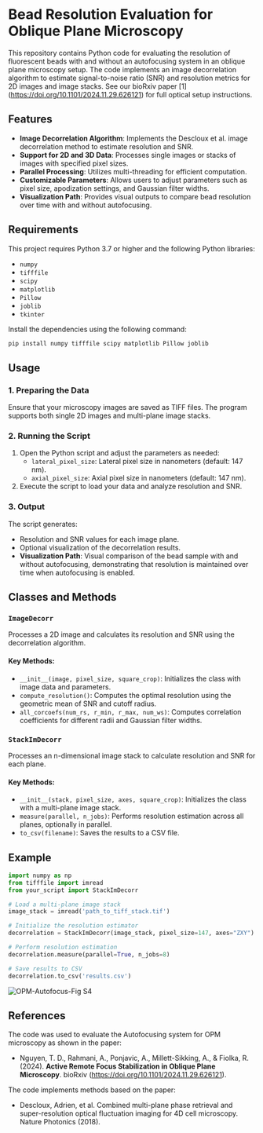 # Bead Resolution Evaluation for Oblique Plane Microscopy

This repository contains Python code for evaluating the resolution of fluorescent beads with and without an autofocusing system in an oblique plane microscopy setup. 
The code implements an image decorrelation algorithm to estimate signal-to-noise ratio (SNR) and resolution metrics for 2D images and image stacks. See our bioRxiv paper [1] (https://doi.org/10.1101/2024.11.29.626121) for full optical setup instructions.

## Features

- **Image Decorrelation Algorithm**: Implements the Descloux et al. image decorrelation method to estimate resolution and SNR.
- **Support for 2D and 3D Data**: Processes single images or stacks of images with specified pixel sizes.
- **Parallel Processing**: Utilizes multi-threading for efficient computation.
- **Customizable Parameters**: Allows users to adjust parameters such as pixel size, apodization settings, and Gaussian filter widths.
- **Visualization Path**: Provides visual outputs to compare bead resolution over time with and without autofocusing.

## Requirements

This project requires Python 3.7 or higher and the following Python libraries:

- `numpy`
- `tifffile`
- `scipy`
- `matplotlib`
- `Pillow`
- `joblib`
- `tkinter`

Install the dependencies using the following command:

```bash
pip install numpy tifffile scipy matplotlib Pillow joblib
```

## Usage

### 1. Preparing the Data

Ensure that your microscopy images are saved as TIFF files. The program supports both single 2D images and multi-plane image stacks.

### 2. Running the Script

1. Open the Python script and adjust the parameters as needed:
   - `lateral_pixel_size`: Lateral pixel size in nanometers (default: 147 nm).
   - `axial_pixel_size`: Axial pixel size in nanometers (default: 147 nm).
2. Execute the script to load your data and analyze resolution and SNR.

### 3. Output

The script generates:

- Resolution and SNR values for each image plane.
- Optional visualization of the decorrelation results.
- **Visualization Path**: Visual comparison of the bead sample with and without autofocusing, demonstrating that resolution is maintained over time when autofocusing is enabled.

## Classes and Methods

### **`ImageDecorr`**

Processes a 2D image and calculates its resolution and SNR using the decorrelation algorithm.

#### Key Methods:

- `__init__(image, pixel_size, square_crop)`: Initializes the class with image data and parameters.
- `compute_resolution()`: Computes the optimal resolution using the geometric mean of SNR and cutoff radius.
- `all_corcoefs(num_rs, r_min, r_max, num_ws)`: Computes correlation coefficients for different radii and Gaussian filter widths.

### **`StackImDecorr`**

Processes an n-dimensional image stack to calculate resolution and SNR for each plane.

#### Key Methods:

- `__init__(stack, pixel_size, axes, square_crop)`: Initializes the class with a multi-plane image stack.
- `measure(parallel, n_jobs)`: Performs resolution estimation across all planes, optionally in parallel.
- `to_csv(filename)`: Saves the results to a CSV file.

## Example

```python
import numpy as np
from tifffile import imread
from your_script import StackImDecorr

# Load a multi-plane image stack
image_stack = imread('path_to_tiff_stack.tif')

# Initialize the resolution estimator
decorrelation = StackImDecorr(image_stack, pixel_size=147, axes="ZXY")

# Perform resolution estimation
decorrelation.measure(parallel=True, n_jobs=8)

# Save results to CSV
decorrelation.to_csv('results.csv')
```
![OPM-Autofocus-Fig S4](https://github.com/user-attachments/assets/08b64cb8-6fd3-44b9-9519-cca645281cb7)

## References

The code was used to evaluate the Autofocusing system for OPM microscopy as shown in the paper:

- Nguyen, T. D., Rahmani, A., Ponjavic, A., Millett-Sikking, A., & Fiolka, R. (2024). **Active Remote Focus Stabilization in Oblique Plane Microscopy**. bioRxiv (https://doi.org/10.1101/2024.11.29.626121).

The code implements methods based on the paper:

- Descloux, Adrien, et al. Combined multi-plane phase retrieval and super-resolution optical fluctuation imaging for 4D cell microscopy. Nature Photonics (2018).



